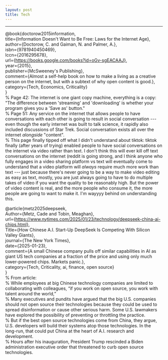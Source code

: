 ```yaml
---
layout: post
title: Tech
---
```


--------------------------------------------------------------------------------

@book{doctorow2015information,  
  title={Information Doesn't Want to Be Free: Laws for the Internet Age},  
  author={Doctorow, C. and Gaiman, N. and Palmer, A.},  
  isbn={9781940450469},  
  lccn={2016295678},  
  url={https://books.google.com/books?id=oGv-sgEACAAJ},  
  year={2015},  
  publisher={McSweeney's Publishing},   
  comment={Almost a self-help book on how to make a living as a creative person on the internet, but with a subtext of why open content is good.},  
  category={Tech, Economics, Criticality}  
}  
% Page 42: The internet is one giant copy machine, everything is a copy: "The difference between 'streaming' and 'downloading' is whether your program gives you a 'Save as' button."  
% Page 51: Any service on the internet that allows people to have conversations with each other is going to result in social conversation --- even though the early internet was built to talk science, it rapidly also included discussions of Star Trek. Social conversation exists all over the internet _alongside_ "content".  
    % This page finally tipped off what I didn't understand about tiktok: tiktok finally (after years of trying) enabled people to have social conversations on the internet via video rather than text. I don't think this will ever kill off text conversations on the internet (reddit is going strong, and I think anyone who fully engages in a video sharing platform vs text will eventually come to understand that a video platform will _always_ require much more work than text --- just because there's never going to be a way to make video editing as easy as text, mostly, you are just always going to have to do multiple takes of video if you want the quality to be reasonably high. But the power of video content is real, and the more people who consume it, the more people are going to want to make it. I'm wayyyy behind on understanding this.  
  
  
@article{metz2025deepseek,  
  Author={Metz, Cade and Tobin, Meaghan},  
  url={https://www.nytimes.com/2025/01/23/technology/deepseek-china-ai-chips.html},  
  Title={How Chinese A.I. Start-Up DeepSeek Is Competing With Silicon Valley Giants},  
  journal={The New York Times},  
  date={2025-01-23},  
  comment={A small Chinese company pulls off similar capabilities in AI as giant US tech companies at a fraction of the price and using only much lower-powered chips. Markets panic.},  
  category={Tech, Criticality, ai, finance, open source}  
}  
% From article:  
    % While employees at big Chinese technology companies are limited to collaborating with colleagues, “if you work on open source, you work with talent around the world,”  
    % Many executives and pundits have argued that the big U.S. companies should not open source their technologies because they could be used to spread disinformation or cause other serious harm. Some U.S. lawmakers have explored the possibility of preventing or throttling the practice.  
    % But if the best open source technologies come from China, they argue, U.S. developers will build their systems atop those technologies. In the long-run, that could put China at the heart of A.I. research and development.  
    % Hours after his inauguration, President Trump rescinded a Biden administration executive order that threatened to curb open source technologies.  


